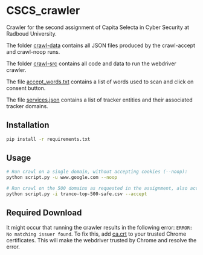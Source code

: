 # CSCS_crawler

Crawler for the second assignment of Capita Selecta in Cyber Security at Radboud University.

The folder [crawl-data](https://github.com/jonatelintelo/webdriver-crawler/edit/main/crawl_data) contains all JSON files produced by the crawl-accept and crawl-noop runs.

The folder [crawl-src](https://github.com/jonatelintelo/webdriver-crawler/edit/main/crawl_src) contains all code and data to run the webdriver crawler.

The file [accept_words.txt](https://github.com/jonatelintelo/webdriver-crawler/edit/main/crawl_src/accept_words.txt) contains a list of words used to scan and click on consent button.

The file [services.json](https://github.com/jonatelintelo/webdriver-crawler/edit/main/crawl_src/services.json) contains a list of tracker entities and their associated tracker domains.

## Installation

```bash
pip install -r requirements.txt

```

## Usage

```bash
# Run crawl on a single domain, without accepting cookies (--noop):
python script.py -u www.google.com --noop 

# Run crawl on the 500 domains as requested in the assignment, also accepting cookies
python script.py -i tranco-top-500-safe.csv --accept

```

## Required Download
It might occur that running the crawler results in the following error: `ERROR: No matching issuer found`. To fix this, add [ca.crt](https://github.com/jonatelintelo/webdriver-crawler/edit/main/ca.crt) to your trusted Chrome certificates. This will make the webdriver trusted by Chrome and resolve the error.
